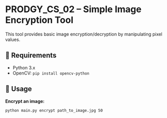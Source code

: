 # PRODGY_CS_02 – Simple Image Encryption Tool

This tool provides basic image encryption/decryption by manipulating pixel values.

## 🔧 Requirements
- Python 3.x
- OpenCV: `pip install opencv-python`

## 🚀 Usage

**Encrypt an image:**
```bash
python main.py encrypt path_to_image.jpg 50
